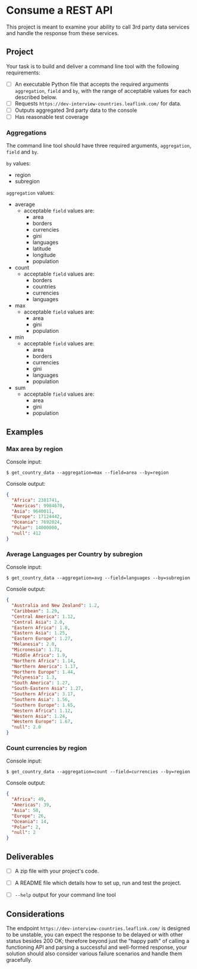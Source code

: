 # Consume a REST API

This project is meant to examine your ability to call 3rd party data services
and handle the response from these services.

## Project

Your task is to build and deliver a command line tool with the following requirements:

- [ ] An executable Python file that accepts the required arguments `aggregation`, `field` and `by`, with the range of acceptable values for each described below.
- [ ] Requests `https://dev-interview-countries.leaflink.com/` for data.
- [ ] Outputs aggregated 3rd party data to the console
- [ ] Has reasonable test coverage

### Aggregations

The command line tool should have three required arguments, `aggregation`, `field` and `by`.

`by` values:
  - region
  - subregion

`aggregation` values:

- average
  - acceptable `field` values are:
    - area
    - borders
    - currencies
    - gini
    - languages
    - latitude
    - longitude
    - population
- count
  - acceptable `field` values are:
    - borders
    - countries
    - currencies
    - languages
- max
  - acceptable `field` values are:
    - area
    - gini
    - population
- min
  - acceptable `field` values are:
    - area
    - borders
    - currencies
    - gini
    - languages
    - population
- sum
  - acceptable `field` values are:
    - area
    - gini
    - population


## Examples

### Max area by region

Console input:

`$ get_country_data --aggregation=max --field=area --by=region`

Console output:

```json
{
  "Africa": 2381741,
  "Americas": 9984670,
  "Asia": 9640011,
  "Europe": 17124442,
  "Oceania": 7692024,
  "Polar": 14000000,
  "null": 412
}
```

### Average Languages per Country by subregion

Console input:

`$ get_country_data --aggregation=avg --field=languages --by=subregion`

Console output:

```json
{
  "Australia and New Zealand": 1.2,
  "Caribbean": 1.29,
  "Central America": 1.12,
  "Central Asia": 2.0,
  "Eastern Africa": 1.8,
  "Eastern Asia": 1.25,
  "Eastern Europe": 1.27,
  "Melanesia": 2.0,
  "Micronesia": 1.71,
  "Middle Africa": 1.9,
  "Northern Africa": 1.14,
  "Northern America": 1.17,
  "Northern Europe": 1.44,
  "Polynesia": 1.3,
  "South America": 1.27,
  "South-Eastern Asia": 1.27,
  "Southern Africa": 3.17,
  "Southern Asia": 1.56,
  "Southern Europe": 1.65,
  "Western Africa": 1.12,
  "Western Asia": 1.24,
  "Western Europe": 1.67,
  "null": 2.0
}
```

### Count currencies by region

Console input:

`$ get_country_data --aggregation=count --field=currencies --by=region`

Console output:

```json
{
  "Africa": 49,
  "Americas": 39,
  "Asia": 50,
  "Europe": 26,
  "Oceania": 14,
  "Polar": 2,
  "null": 2
}
```


## Deliverables

- [ ] A zip file with your project's code.
- [ ] A README file which details how to set up, run and test the project.
- [ ] `--help` output for your command line tool


## Considerations

The endpoint `https://dev-interview-countries.leaflink.com/` is
designed to be unstable, you can expect the response to be delayed
or with other status besides 200 OK; therefore beyond just the
"happy path" of calling a functioning API and parsing a successful
and well-formed response, your solution should also consider various
failure scenarios and handle them gracefully.
